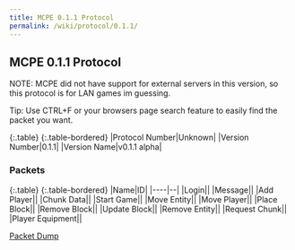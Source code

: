 ```yaml
---
title: MCPE 0.1.1 Protocol
permalink: /wiki/protocol/0.1.1/
---
```

## MCPE 0.1.1 Protocol  
NOTE: MCPE did not have support for external servers in this version, so this protocol is for LAN games im guessing.

Tip: Use CTRL+F or your browsers page search feature to easily find the packet you want.  
   
{:.table}
{:.table-bordered}
|Protocol Number|Unknown|
|Version Number|0.1.1|
|Version Name|v0.1.1 alpha|
   
### Packets

{:.table}
{:.table-bordered}
|Name|ID|
|----|--|
|Login||
|Message||
|Add Player||
|Chunk Data||
|Start Game||
|Move Entity||
|Move Player||
|Place Block||
|Remove Block||
|Update Block||
|Remove Entity||
|Request Chunk||
|Player Equipment||

[Packet Dump](http://pe.thediamondyt.tk/wiki/versions/0.1.1/dumps/packetdump.txt)
